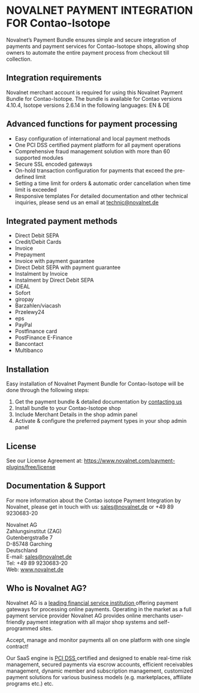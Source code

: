 # NOVALNET PAYMENT INTEGRATION FOR Contao-Isotope
Novalnet’s Payment Bundle ensures simple and secure integration of payments and payment services for Contao-Isotope shops, allowing shop owners to automate the entire payment process from checkout till collection. 

## Integration requirements 
Novalnet merchant account is required for using this Novalnet Payment Bundle for Contao-Isotope. The bundle is available for Contao versions 4.10.4, Isotope versions 2.6.14 in the following languages: EN & DE

## Advanced functions for payment processing
-	Easy configuration of international and local payment methods
-	One PCI DSS certified payment platform for all payment operations
-	Comprehensive fraud management solution with more than 60 supported modules 
-	Secure SSL encoded gateways 
-	On-hold transaction configuration for payments that exceed the pre-defined limit
-	Setting a time limit for orders & automatic order cancellation when time limit is exceeded
-	Responsive templates
For detailed documentation and other technical inquiries, please send us an email at <a href="mailto:technic@novalnet.de"> technic@novalnet.de </a>

## Integrated payment methods
-	Direct Debit SEPA
-	Credit/Debit Cards
-	Invoice
-	Prepayment
-	Invoice with payment guarantee
-	Direct Debit SEPA with payment guarantee
- Instalment by Invoice
- Instalment by Direct Debit SEPA
-	iDEAL
- Sofort
-	giropay
-	Barzahlen/viacash
-	Przelewy24
-	eps
-	PayPal
-	Postfinance card
-	PostFinance E-Finance
-	Bancontact
-	Multibanco

## Installation
Easy installation of Novalnet Payment Bundle for Contao-Isotope will be done through the following steps: 
1. Get the payment bundle & detailed documentation by <a href="https://www.novalnet.de/kontakt/sales"> contacting us </a>
2. Install bundle to your Contao-Isotope shop 
3. Include Merchant Details in the shop admin panel 
4. Activate & configure the preferred payment types in your shop admin panel

## License  
See our License Agreement at: <a href="https://www.novalnet.com/payment-plugins/free/license"> https://www.novalnet.com/payment-plugins/free/license </a>

## Documentation & Support
For more information about the Contao isotope Payment Integration by Novalnet, please get in touch with us: <a href="mailto:sales@novalnet.de"> sales@novalnet.de </a> or +49 89 9230683-20<br>

Novalnet AG<br>
Zahlungsinstitut (ZAG)<br>
Gutenbergstraße 7<br>
D-85748 Garching<br>
Deutschland<br>
E-mail: sales@novalnet.de<br>
Tel: +49 89 9230683-20<br>
Web: www.novalnet.de

## Who is Novalnet AG?
<p>Novalnet AG is a <a href="https://www.novalnet.de/zahlungsinstitut"> leading financial service institution </a> offering payment gateways for processing online payments. Operating in the market as a full payment service provider Novalnet AG provides online merchants user-friendly payment integration with all major shop systems and self-programmed sites.</p> 
<p>Accept, manage and monitor payments all on one platform with one single contract!</p>
<p>Our SaaS engine is <a href="https://www.novalnet.de/pci-dss-zertifizierung"> PCI DSS </a> certified and designed to enable real-time risk management, secured payments via escrow accounts, efficient receivables management, dynamic member and subscription management, customized payment solutions for various business models (e.g. marketplaces, affiliate programs etc.) etc.</p>
